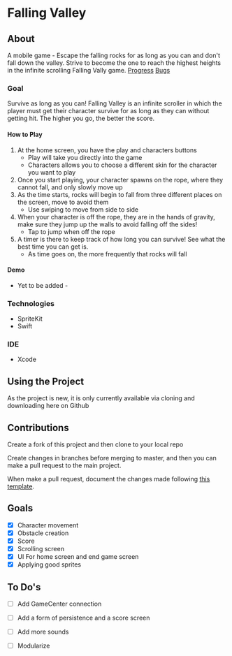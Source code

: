 # Falling Valley

## About
A mobile game - Escape the falling rocks for as long as you can and don't fall down the valley. Strive to become the one to reach the highest heights in the infinite scrolling Falling Vally game.
[Progress](Dev\Progress\and\Updates/Updates.md)
[Bugs](Dev\Progress\and\Updates/Bugs.md)

### Goal
Survive as long as you can! Falling Valley is an infinite scroller in which the player must get their character survive for as long as they can without getting hit. The higher you go, the better the score.

#### How to Play
1. At the home screen, you have the play and characters buttons
    * Play will take you directly into the game
    * Characters allows you to choose a different skin for the character you want to play
2. Once you start playing, your character spawns on the rope, where they cannot fall, and only slowly move up
3. As the time starts, rocks will begin to fall from three different places on the screen, move to avoid them
    * Use swiping to move from side to side
4. When your character is off the rope, they are in the hands of gravity, make sure they jump up the walls to avoid falling off the sides!
    * Tap to jump when off the rope
5. A timer is there to keep track of how long you can survive! See what the best time you can get is.
    * As time goes on, the more frequently that rocks will fall
    
#### Demo
- Yet to be added -

### Technologies
* SpriteKit
* Swift

### IDE
* Xcode

## Using the Project
As the project is new, it is only currently available via cloning and downloading here on Github

## Contributions
Create a fork of this project and then clone to your local repo

Create changes in branches before merging to master, and then you can make a pull request to the main project.

When make a pull request, document the changes made following [this template](https://embeddedartistry.com/blog/2017/08/04/a-github-pull-request-template-for-your-projects/).

## Goals
- [x] Character movement
- [x] Obstacle creation
- [x] Score
- [x] Scrolling screen
- [x] UI For home screen and end game screen
- [x] Applying good sprites

## To Do's
- [ ] Add GameCenter connection
- [ ] Add a form of persistence and a score screen
- [ ] Add more sounds
- [ ] Modularize

